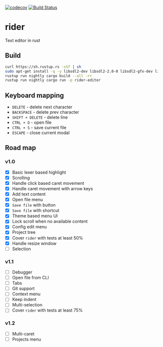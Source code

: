 [![codecov](https://codecov.io/gh/Eraden/rider/branch/master/graph/badge.svg)](https://codecov.io/gh/Eraden/rider)
[![Build Status](https://travis-ci.com/Eraden/rider.svg?branch=master)](https://travis-ci.com/Eraden/rider)

# rider
Text editor in rust

## Build

```bash
curl https://sh.rustup.rs -sSf | sh
sudo apt-get install -q -y libsdl2-dev libsdl2-2.0-0 libsdl2-gfx-dev libsdl2-image-dev libsdl2-mixer-dev libsdl2-net-dev libsdl2-ttf-dev
rustup run nightly cargo build --all -rr
rustup run nightly cargo run -p rider-editor
```

## Keyboard mapping

* `DELETE` - delete next character
* `BACKSPACE` - delete prev character
* `SHIFT + DELETE` - delete line
* `CTRL + O` - open file
* `CTRL + S` - save current file
* `ESCAPE` - close current modal

## Road map

### v1.0

* [x] Basic lexer based highlight
* [x] Scrolling
* [x] Handle click based caret movement
* [x] Handle caret movement with arrow keys
* [x] Add text content
* [x] Open file menu
* [x] `Save file` with button
* [x] `Save file` with shortcut
* [x] Theme based menu UI
* [x] Lock scroll when no available content
* [x] Config edit menu
* [x] Project tree
* [x] Cover `rider` with tests at least 50%
* [x] Handle resize window
* [ ] Selection

### v1.1

* [ ] Debugger
* [ ] Open file from CLI
* [ ] Tabs
* [ ] Git support
* [ ] Context menu
* [ ] Keep indent
* [ ] Multi-selection
* [ ] Cover `rider` with tests at least 75%

### v1.2
* [ ] Multi-caret
* [ ] Projects menu
